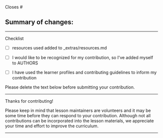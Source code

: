 <!-- Add the issue number addressed, if relevant and complete below -->
Closes #

Summary of changes:
 -

---
Checklist
 - [ ] resources used added to _extras/resources.md
 - [ ] I would like to be recognized for my contribution, so I've added myself to AUTHORS
 - [ ] I have used the learner profiles and contributing guidelines to inform my contribution


Please delete the text below before submitting your contribution.


---

Thanks for contributing!  

Please keep in mind that lesson maintainers are volunteers and it may be some time before they can respond to your contribution. Although not all contributions can be incorporated into the lesson materials, we appreciate your time and effort to improve the curriculum.   

---
